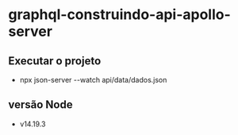 # graphql-construindo-api-apollo-server

## Executar o projeto
- npx json-server --watch api/data/dados.json

## versão Node
- v14.19.3